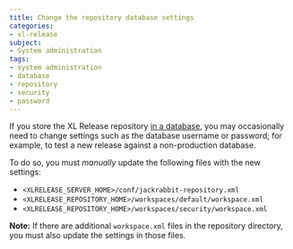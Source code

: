 ```yaml
---
title: Change the repository database settings
categories:
- xl-release
subject:
- System administration
tags:
- system administration
- database
- repository
- security
- password
---
```


If you store the XL Release repository [in a database](/xl-release/how-to/configure-the-xl-release-repository-in-a-database.html), you may occasionally need to change settings such as the database username or password; for example, to test a new release against a non-production database.

To do so, you must *manually* update the following files with the new settings:

* `<XLRELEASE_SERVER_HOME>/conf/jackrabbit-repository.xml`
* `<XLRELEASE_REPOSITORY_HOME>/workspaces/default/workspace.xml`
* `<XLRELEASE_REPOSITORY_HOME>/workspaces/security/workspace.xml`

**Note:** If there are additional `workspace.xml` files in the repository directory, you must also update the settings in those files.
